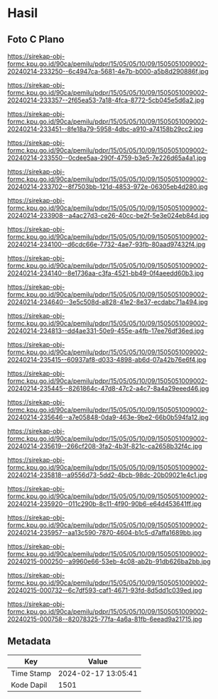 # Hasil

## Foto C Plano

https://sirekap-obj-formc.kpu.go.id/90ca/pemilu/pdpr/15/05/05/10/09/1505051009002-20240214-233250--6c4947ca-5681-4e7b-b000-a5b8d290886f.jpg

https://sirekap-obj-formc.kpu.go.id/90ca/pemilu/pdpr/15/05/05/10/09/1505051009002-20240214-233357--2f65ea53-7a18-4fca-8772-5cb045e5d6a2.jpg

https://sirekap-obj-formc.kpu.go.id/90ca/pemilu/pdpr/15/05/05/10/09/1505051009002-20240214-233451--8fe18a79-5958-4dbc-a910-a74158b29cc2.jpg

https://sirekap-obj-formc.kpu.go.id/90ca/pemilu/pdpr/15/05/05/10/09/1505051009002-20240214-233550--0cdee5aa-290f-4759-b3e5-7e226d65a4a1.jpg

https://sirekap-obj-formc.kpu.go.id/90ca/pemilu/pdpr/15/05/05/10/09/1505051009002-20240214-233702--8f7503bb-121d-4853-972e-06305eb4d280.jpg

https://sirekap-obj-formc.kpu.go.id/90ca/pemilu/pdpr/15/05/05/10/09/1505051009002-20240214-233908--a4ac27d3-ce26-40cc-be2f-5e3e024eb84d.jpg

https://sirekap-obj-formc.kpu.go.id/90ca/pemilu/pdpr/15/05/05/10/09/1505051009002-20240214-234100--d6cdc66e-7732-4ae7-93fb-80aad97432f4.jpg

https://sirekap-obj-formc.kpu.go.id/90ca/pemilu/pdpr/15/05/05/10/09/1505051009002-20240214-234140--8e1736aa-c3fa-4521-bb49-0f4aeedd60b3.jpg

https://sirekap-obj-formc.kpu.go.id/90ca/pemilu/pdpr/15/05/05/10/09/1505051009002-20240214-234640--3e5c508d-a828-41e2-8e37-ecdabc71a494.jpg

https://sirekap-obj-formc.kpu.go.id/90ca/pemilu/pdpr/15/05/05/10/09/1505051009002-20240214-234813--dd4ae331-50e9-455e-a4fb-17ee76df36ed.jpg

https://sirekap-obj-formc.kpu.go.id/90ca/pemilu/pdpr/15/05/05/10/09/1505051009002-20240214-235415--60937af8-d033-4898-ab6d-07a42b76e6f4.jpg

https://sirekap-obj-formc.kpu.go.id/90ca/pemilu/pdpr/15/05/05/10/09/1505051009002-20240214-235445--8261864c-47d8-47c2-a4c7-8a4a29eeed46.jpg

https://sirekap-obj-formc.kpu.go.id/90ca/pemilu/pdpr/15/05/05/10/09/1505051009002-20240214-235646--a7e05848-0da9-463e-9be2-66b0b594fa12.jpg

https://sirekap-obj-formc.kpu.go.id/90ca/pemilu/pdpr/15/05/05/10/09/1505051009002-20240214-235619--266cf208-3fa2-4b3f-821c-ca2658b32f4c.jpg

https://sirekap-obj-formc.kpu.go.id/90ca/pemilu/pdpr/15/05/05/10/09/1505051009002-20240214-235818--a9556d73-5dd2-4bcb-98dc-20b09021e4c1.jpg

https://sirekap-obj-formc.kpu.go.id/90ca/pemilu/pdpr/15/05/05/10/09/1505051009002-20240214-235920--011c290b-8c11-4f90-90b6-e64d453641ff.jpg

https://sirekap-obj-formc.kpu.go.id/90ca/pemilu/pdpr/15/05/05/10/09/1505051009002-20240214-235957--aa13c590-7870-4604-b1c5-d7affa1689bb.jpg

https://sirekap-obj-formc.kpu.go.id/90ca/pemilu/pdpr/15/05/05/10/09/1505051009002-20240215-000250--a9960e66-53eb-4c08-ab2b-91db626ba2bb.jpg

https://sirekap-obj-formc.kpu.go.id/90ca/pemilu/pdpr/15/05/05/10/09/1505051009002-20240215-000732--6c7df593-caf1-4671-93fd-8d5dd1c039ed.jpg

https://sirekap-obj-formc.kpu.go.id/90ca/pemilu/pdpr/15/05/05/10/09/1505051009002-20240215-000758--82078325-77fa-4a6a-81fb-6eead9a21715.jpg


## Metadata

| Key        | Value               |
| ---------- | ------------------- |
| Time Stamp | 2024-02-17 13:05:41 |
| Kode Dapil | 1501                |



